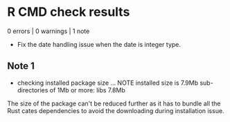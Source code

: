 # R CMD check results

0 errors | 0 warnings | 1 note

* Fix the date handling issue when the date is integer type.

## Note 1

* checking installed package size ... NOTE
  installed size is  7.9Mb
  sub-directories of 1Mb or more:
    libs   7.8Mb

The size of the package can't be reduced further as it has to bundle
all the Rust cates dependencies to avoid the downloading during
installation issue.
